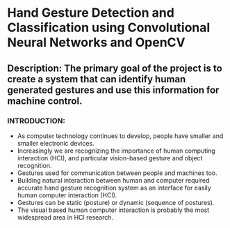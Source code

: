 ﻿# Hand Gesture Detection and Classification using Convolutional Neural Networks and OpenCV
 
## Description: The primary goal of the project is to create a system that can identify human generated gestures and use this information for machine control.

### INTRODUCTION:
- As computer technology continues to develop, people have smaller and smaller electronic devices.
- Increasingly we are recognizing the importance of human computing interaction (HCI), and particular vision-based gesture and object recognition.
- Gestures used for communication between people and machines too.
- Building natural interaction between human and computer required accurate hand gesture recognition system as an interface for easily human computer interaction (HCI).
- Gestures can be static (posture) or dynamic (sequence of postures).
- The visual based human computer interaction is probably the most widespread area in HCI research.
